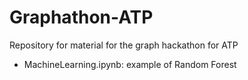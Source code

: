 # Graphathon-ATP
Repository for material for the graph hackathon for ATP

- MachineLearning.ipynb: example of Random Forest
